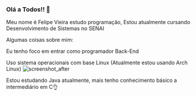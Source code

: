 ### Olá a Todos!! 🖖

Meu nome é Felipe Vieira estudo programação,
Estou atualmente cursando Desenvolvimento de Sistemas no SENAI

Algumas coisas sobre mim:

Eu tenho foco em entrar como programador Back-End

Uso sistema operacionais com base Linux (Atualmente estou usando Arch Linux)
![screenshot_after](https://user-images.githubusercontent.com/101891565/211670258-3f3ac103-8ca6-47ea-8eef-2ac3a1d10d8f.png)

Estou estudando Java atualmente, mais tenho conhecimento básico a intermediário em C👌
